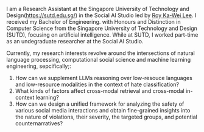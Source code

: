 I am a Research Assistant at the Singapore University of Technology and Design(https://sutd.edu.sg/) in the Social AI Studio led by [Roy Ka-Wei Lee](https://info.roylee.sg/). I received my Bachelor of Engineering. with Honours and Distinction in Computer Science from the Singapore University of Technology and Design (SUTD), focusing on artificial intelligence. While at SUTD, I worked part-time as an undegraduate researcher at the Social AI Studio.

Currently, my research interests revolve around the intersections of natural language processing, computational social science and machine learning engineering, sepcifically;:
1. How can we supplement LLMs reasoning over low-resouce languages and low-resource modalities in the context of hate classification? 
2. What kinds of factors affect cross-modal retrieval and cross-modal in-context learning?
3. How can we design a unified framework for analyzing the safety of various social media interactions and obtain fine-grained insights into the nature of violations, their severity, the targeted groups, and potential counternarratives?
